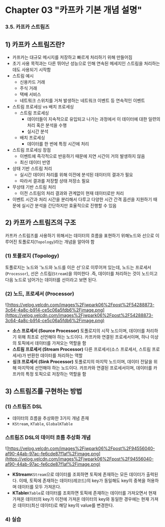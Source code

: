 # **Chapter 03 "카프카 기본 개념 설명"**

### **3.5. 카프카 스트림즈**

## 1) 카프카 스트림즈란?

- 카프카는 대규모 메시지를 저장하고 빠르게 처리하기 위해 만들어짐
- 초기 사용 목적과는 다른 뛰어난 성능으로 인해 연속된 메세지인 스트림을 처리하는데도 사용되기 시작함
- 스트림 예시
    - 신용카드 거래
    - 주식 거래
    - 택배 서비스
    - 네트워크 스위치를 거쳐 발생하는 네트워크 이벤트 등 연속적인 이벤트
- 스트림 프로세싱 vs 배치 프로세싱
    - 스트림 프로세싱
        - 데이터들이 지속적으로 유입되고 나가는 과정에서 이 데이터에 대한 일련의 처리 혹은 분석을 수행
        - 실시간 분석
    - 배치 프로세싱
        - 데이터를 한 번에 특정 시간에 처리
- 스트림 프로세싱 장점
    - 이벤트에 즉각적으로 반응하기 때문에 지연 시간이 거의 발생하지 않음
    - 최신 데이터 반영
- 상태 기반 스트림 처리
    - 실시간 데이터 처리를 위해 이전에 분석된 데이터의 결과가 필요
    - 따라서 결과를 저장할 상태 저장소 필요
- 무상태 기반 스트림 처리
    - 이전 스트림의 처리 결과와 관계없이 현재 데이터로만 처리
- 이벤트 시간과 처리 시간을 분리해서 다루고 다양한 시간 간격 옵션을 지원하기 때문에 실시간 분석을 간단하지만 효율적으로 진행할 수 있음

## 2) 카프카 스트림즈의 구조

카프카 스트림즈를 사용하기 위해서는 데이터의 흐름을 표현하기 위해노드와 선으로 이루어진 토폴로지(`Topology`)라는 개념을 알아야 함

### (1) 토폴로지 (Topology)

토폴로지는 노드와 '노드와 노드를 이은 선'으로 이루어져 있는데, 노드는 프로세서(`Processor`), 선은 스트림(`Stream`)을 의미한다 .즉, 데이터를 처리하는 것이 노드이고 다음 노드로 넘어가는 데이터를 선이라고 보면 된다.

### (2) 노드, 프로세서 (Processor)

![https://velog.velcdn.com/images%2Fjwpark06%2Fpost%2F54288873-3c64-4a8c-b914-ce5c06a5fdb6%2Fimage.png](https://velog.velcdn.com/images%2Fjwpark06%2Fpost%2F54288873-3c64-4a8c-b914-ce5c06a5fdb6%2Fimage.png)

- **소스 프로세서 (Source Processor)** 토폴로지의 시작 노드이며, 데이터를 처리하기 위해 최초로 선언해야 하는 노드이다. 카프카와 연결된 프로세서이며, 하나 이상의 토픽에서 데이터를 가져오는 역할을 함
- **스트림 프로세서 (Stream Processor)** 다른 프로세서(소스 프로세서, 스트림 프로세서)가 반환한 데이터를 처리하는 역할
- **싱크 프로세서 (Sink Processor)** 토폴로지의 마지막 노드이며, 데이터 전달을 위해 마지막에 선언해야 하는 노드이다. 카프카와 연결된 프로세서이며, 데이터를 카프카의 특정 토픽으로 저장하는 역할을 함

## 3) 스트림즈를 구현하는 방법

### (1) 스트림즈 DSL

- 데이터의 흐름을 추상화한 3가지 개념 존재
- `KStream`, `KTable`, `GlobalKTable`

### 스트림즈 DSL의 데이터 흐름 추상화 개념

![https://velog.velcdn.com/images%2Fjwpark06%2Fpost%2F94556040-af90-44ab-97ac-fe6cde87f1af%2Fimage.png](https://velog.velcdn.com/images%2Fjwpark06%2Fpost%2F94556040-af90-44ab-97ac-fe6cde87f1af%2Fimage.png)

- **KStream**`KStream`으로 데이터를 조회하면 토픽에 존재하는 모든 데이터가 출력된다. 이때, 토픽에 존재하는 데이터(레코드)의 key가 동일해도 key의 중복을 허용하며 데이터를 모두 가져온다.
- **KTable**`KTable`로 데이터를 조회하면 토픽에 존재하는 데이터를 가져오면서 현재 가져온 데이터의 key가 이전에 가져온 데이터의 key와 동일한 경우에는 현재 가져온 데이터(최신 데이터)로 해당 key의 value를 변경한다.

### 4) 실습